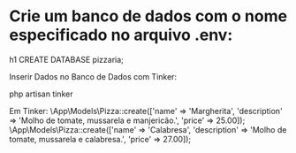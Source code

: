 <h1>Crie um banco de dados com o nome especificado no arquivo .env:</h1>h1
CREATE DATABASE pizzaria;


Inserir Dados no Banco de Dados com Tinker:

php artisan tinker

Em Tinker:
\App\Models\Pizza::create(['name' => 'Margherita', 'description' => 'Molho de tomate, mussarela e manjericão.', 'price' => 25.00]);
\App\Models\Pizza::create(['name' => 'Calabresa', 'description' => 'Molho de tomate, mussarela e calabresa.', 'price' => 27.00]);
